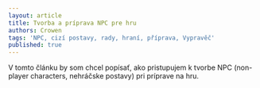 ```yaml
---
layout: article
title: Tvorba a príprava NPC pre hru
authors: Crowen
tags: 'NPC, cizí postavy, rady, hraní, příprava, Vypravěč'
published: true
---
```


V tomto článku by som chcel popísať, ako pristupujem k tvorbe NPC (non-player characters, nehráčske postavy)
pri príprave na hru.
